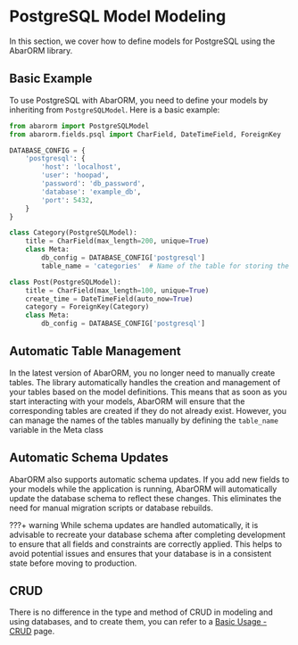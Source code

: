 # PostgreSQL Model Modeling

In this section, we cover how to define models for PostgreSQL using the AbarORM library.

## Basic Example

To use PostgreSQL with AbarORM, you need to define your models by inheriting from `PostgreSQLModel`. Here is a basic example:


```python
from abarorm import PostgreSQLModel
from abarorm.fields.psql import CharField, DateTimeField, ForeignKey

DATABASE_CONFIG = {
    'postgresql': {
        'host': 'localhost',
        'user': 'hoopad',
        'password': 'db_password',
        'database': 'example_db',  
        'port': 5432,
    }
}

class Category(PostgreSQLModel):
    title = CharField(max_length=200, unique=True)
    class Meta:
        db_config = DATABASE_CONFIG['postgresql']
        table_name = 'categories'  # Name of the table for storing the Category model data in PostgreSQL

class Post(PostgreSQLModel):
    title = CharField(max_length=100, unique=True)
    create_time = DateTimeField(auto_now=True)
    category = ForeignKey(Category)
    class Meta:
        db_config = DATABASE_CONFIG['postgresql']

```

## Automatic Table Management
In the latest version of AbarORM, you no longer need to manually create tables. The library automatically handles the creation and management of your tables based on the model definitions. This means that as soon as you start interacting with your models, AbarORM will ensure that the corresponding tables are created if they do not already exist. However, you can manage the names of the tables manually by defining the `table_name` variable in the Meta class

## Automatic Schema Updates
AbarORM also supports automatic schema updates. If you add new fields to your models while the application is running, AbarORM will automatically update the database schema to reflect these changes. This eliminates the need for manual migration scripts or database rebuilds.

???+ warning
    While schema updates are handled automatically, it is advisable to recreate your database schema after completing development to ensure that all fields and constraints are correctly applied. This helps to avoid potential issues and ensures that your database is in a consistent state before moving to production.


## CRUD
There is no difference in the type and method of CRUD in modeling and using databases, and to create them, you can refer to a [Basic Usage - CRUD](/abarorm/basic_usage/#step-3-perform-crud-operations) page.
